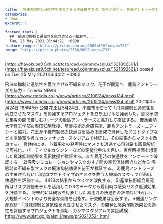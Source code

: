 ```yaml
---
title:  飛沫の抑制と通気性を両立させる不織布マスク、花王が開発へ　鹿島アントラーズも協力  
categories:
- news
excerpt: |
  
feature_text: |
  ##  飛沫の抑制と通気性を両立させる不織布マ...
  Tue, 25 May 2021 06:44:21  +0900
feature_image: "https://picsum.photos/2560/600?image=733"
image: "https://picsum.photos/2560/600?image=733"
---
```


[https://hayabusa9.5ch.net/test/read.cgi/mnewsplus/1621892661/](https://hayabusa9.5ch.net/test/read.cgi/mnewsplus/1621892661/)
posted on Tue, 25 May 2021 06:44:21  +0900

<!--more-->

飛沫の抑制と通気性を両立させる不織布マスク、花王が開発へ　鹿島アントラーズも協力 - ITmedia NEWS [https://www.itmedia.co.jp/news/articles/2105/24/news134.html](https://www.itmedia.co.jp/news/articles/2105/24/news134.html) 2021年05月24日 18時49分 公開 花王は5月24日、不織布を使って「飛沫抑制と通気性を両立させたマスク」を開発するプロジェクトを立ち上げると発表した。感染予防と集客の間で苦しむJリーグの鹿島アントラーズと協力して検証する。 慶應義塾大学理工学部の奥田知明教授、産業技術総合研究所、鹿島アントラーズ・エフ・シーと協力。花王が不織布製品の快適さを高める研究で開発したプロトタイプなどを実験室や県立カシマサッカースタジアムで検証し、その結果からマスクを改良する。 具体的には、 1)着用者の発声時にマスクを透過する飛沫量を画像解析で可視化。パーティクルカウンターなどの定量化手法を用い、実使用場面を想定した飛沫抑制効果を奥田教授が検証する。また着用時の快適性をアンケートで確認する。 2)呼吸シミュレーションやマスクのすき間の空気流体解析などから 呼吸時の不織布製マスクの飛沫抑制効果を花王が検証する。 3)鹿島アントラーズの主催試合月に1回程度プロトタイプのマスクを数百人規模のスタッフが着用、快適性を評価する。 4)1?3の結果からマスクを改良する。 5)産業技術総合研究所はリスク評価モデルを活用して1?3のデータから着用時の感染リスク低減効果を評価する。 将来的には観客を対象とした着用時の快適性の評価なども行い、大規模イベントのより安全な開催を目指す。研究成果は公表する。 ※関連リンク 産総研：「飛沫抑制と通気性を両立させたマスク」の開発と感染予防効果と快適性を評価するプロジェクトを開始 −カシマスタジアムで実証試験− https://www.aist.go.jp/aist_j/news/pr20210524.html
